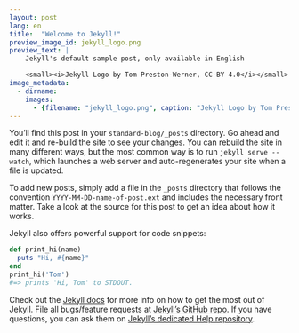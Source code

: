 ```yaml
---
layout: post
lang: en
title:  "Welcome to Jekyll!"
preview_image_id: jekyll_logo.png
preview_text: |
    Jekyll's default sample post, only available in English

    <small><i>Jekyll Logo by Tom Preston-Werner, CC-BY 4.0</i></small>
image_metadata:
  - dirname:
    images:
      - {filename: "jekyll_logo.png", caption: "Jekyll Logo by Tom Preston-Werner, CC-BY 4.0", alt: ""}
---
```


You’ll find this post in your `standard-blog/_posts` directory. Go ahead and edit it and re-build the site to see your changes. You can rebuild the site in many different ways, but the most common way is to run `jekyll serve --watch`, which launches a web server and auto-regenerates your site when a file is updated.

To add new posts, simply add a file in the `_posts` directory that follows the convention `YYYY-MM-DD-name-of-post.ext` and includes the necessary front matter. Take a look at the source for this post to get an idea about how it works.

Jekyll also offers powerful support for code snippets:

``` ruby
def print_hi(name)
  puts "Hi, #{name}"
end
print_hi('Tom')
#=> prints 'Hi, Tom' to STDOUT.
```

Check out the [Jekyll docs][jekyll] for more info on how to get the most out of Jekyll. File all bugs/feature requests at [Jekyll’s GitHub repo][jekyll-gh]. If you have questions, you can ask them on [Jekyll’s dedicated Help repository][jekyll-help].

[jekyll]:      http://jekyllrb.com
[jekyll-gh]:   https://github.com/jekyll/jekyll
[jekyll-help]: https://github.com/jekyll/jekyll-help
